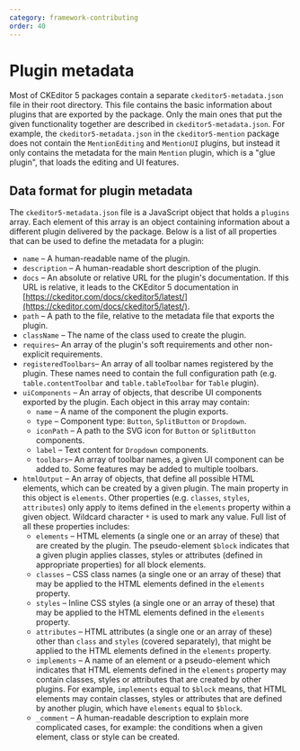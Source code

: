 ```yaml
---
category: framework-contributing
order: 40
---
```


# Plugin metadata

Most of CKEditor 5 packages contain a separate `ckeditor5-metadata.json` file in their root directory. This file contains the basic information about plugins that are exported by the package. Only the main ones that put the given functionality together are described in `ckeditor5-metadata.json`. For example, the `ckeditor5-metadata.json` in the `ckeditor5-mention` package does not contain the `MentionEditing` and `MentionUI` plugins, but instead it only contains the metadata for the main `Mention` plugin, which is a "glue plugin", that loads the editing and UI features.

## Data format for plugin metadata

The `ckeditor5-metadata.json` file is a JavaScript object that holds a `plugins` array. Each element of this array is an object containing information about a different plugin  delivered by the package. Below is a list of all properties that can be used to define the metadata for a plugin:

* `name` &ndash; A human-readable name of the plugin.
* `description` &ndash; A human-readable short description of the plugin.
* `docs` &ndash; An absolute or relative URL for the plugin's documentation. If this URL is relative, it leads to the CKEditor 5 documentation in [https://ckeditor.com/docs/ckeditor5/latest/](https://ckeditor.com/docs/ckeditor5/latest/).
* `path` &ndash; A path to the file, relative to the metadata file that exports the plugin.
* `className` &ndash; The name of the class used to create the plugin.
* `requires`&ndash; An array of the plugin's soft requirements and other non-explicit requirements.
* `registeredToolbars`&ndash; An array of all toolbar names registered by the plugin. These names need to contain the full configuration path (e.g. `table.contentToolbar` and `table.tableToolbar` for `Table` plugin).
* `uiComponents` &ndash; An array of objects, that describe UI components exported by the plugin. Each object in this array may contain:
	* `name` &ndash; A name of the component the plugin exports.
	* `type` &ndash; Component type: `Button`, `SplitButton` or `Dropdown`.
	* `iconPath` &ndash; A path to the SVG icon for `Button` or `SplitButton` components.
	* `label` &ndash; Text content for `Dropdown` components.
	* `toolbars`&ndash; An array of toolbar names, a given UI component can be added to. Some features may be added to multiple toolbars.
* `htmlOutput` &ndash; An array of objects, that define all possible HTML elements, which can be created by a given plugin. The main property in this object is `elements`. Other properties (e.g. `classes`, `styles`, `attributes`) only apply to items defined in the `elements` property within a given object. Wildcard character `*` is used to mark any value. Full list of all these properties includes:
	* `elements` &ndash; HTML elements (a single one or an array of these) that are created by the plugin. The pseudo-element `$block` indicates that a given plugin applies classes, styles or attributes (defined in appropriate properties) for all block elements.
	* `classes` &ndash; CSS class names (a single one or an array of these) that may be applied to the HTML elements defined in the `elements` property.
	* `styles` &ndash; Inline CSS styles (a single one or an array of these) that may be applied to the HTML elements defined in the `elements` property.
	* `attributes` &ndash; HTML attributes (a single one or an array of these) other than `class` and `styles` (covered separately), that might be applied to the HTML elements defined in the `elements` property.
	* `implements` &ndash; A name of an element or a pseudo-element which indicates that HTML elements defined in the `elements` property may contain classes, styles or attributes that are created by other plugins. For example, `implements` equal to `$block` means, that HTML elements may contain classes, styles or attributes that are defined by another plugin, which have `elements` equal to `$block`.
	* `_comment` &ndash; A human-readable description to explain more complicated cases, for example: the conditions when a given element, class or style can be created.
